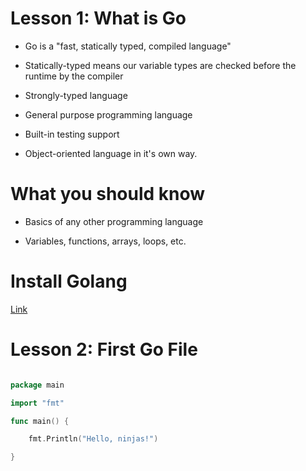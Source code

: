 # Lesson 1: What is Go

- Go is a "fast, statically typed, compiled language"

- Statically-typed means our variable types are checked before the runtime by the compiler

- Strongly-typed language 

- General purpose programming language

- Built-in testing support

- Object-oriented language in it's own way.

# What you should know

- Basics of any other programming language

- Variables, functions, arrays, loops, etc.

# Install Golang

[Link](https://golang.org/doc/install)

# Lesson 2: First Go File

```go

package main

import "fmt"

func main() {

	fmt.Println("Hello, ninjas!")

}


```